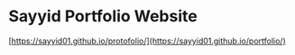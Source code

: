 # Sayyid Portfolio Website

[https://sayyid01.github.io/protofolio/](https://sayyid01.github.io/portfolio/)
